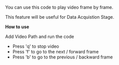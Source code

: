 You can use this code to play video frame by frame. 

This feature will be useful for Data Acquistion Stage.

**How to use**

Add Video Path and run the code

- Press 'q' to stop video
- Press 'f' to go to the next / forward frame
- Press 'b' to go to the previous / backward frame
